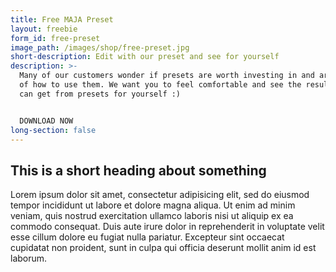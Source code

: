 ```yaml
---
title: Free MAJA Preset
layout: freebie
form_id: free-preset
image_path: /images/shop/free-preset.jpg
short-description: Edit with our preset and see for yourself
description: >-
  Many of our customers wonder if presets are worth investing in and are unsure
  of how to use them. We want you to feel comfortable and see the results you
  can get from presets for yourself :)


  DOWNLOAD NOW
long-section: false
---
```


## This is a short heading about something

Lorem ipsum dolor sit amet, consectetur adipisicing elit, sed do eiusmod tempor incididunt ut labore et dolore magna aliqua. Ut enim ad minim veniam, quis nostrud exercitation ullamco laboris nisi ut aliquip ex ea commodo consequat. Duis aute irure dolor in reprehenderit in voluptate velit esse cillum dolore eu fugiat nulla pariatur. Excepteur sint occaecat cupidatat non proident, sunt in culpa qui officia deserunt mollit anim id est laborum.